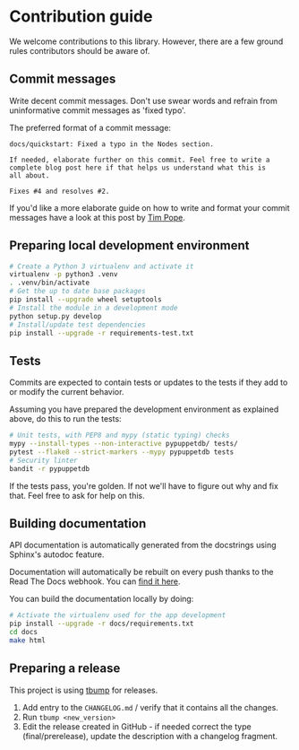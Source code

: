 # Contribution guide

We welcome contributions to this library. However, there are a few
ground rules contributors should be aware of.

## Commit messages

Write decent commit messages. Don't use swear words and refrain from
uninformative commit messages as 'fixed typo'.

The preferred format of a commit message:

    docs/quickstart: Fixed a typo in the Nodes section.
    
    If needed, elaborate further on this commit. Feel free to write a
    complete blog post here if that helps us understand what this is
    all about.
    
    Fixes #4 and resolves #2.

If you'd like a more elaborate guide on how to write and format your
commit messages have a look at this post by [Tim
Pope](https://tbaggery.com/2008/04/19/a-note-about-git-commit-messages.html).

## Preparing local development environment

```bash
# Create a Python 3 virtualenv and activate it
virtualenv -p python3 .venv
. .venv/bin/activate
# Get the up to date base packages
pip install --upgrade wheel setuptools
# Install the module in a development mode
python setup.py develop
# Install/update test dependencies
pip install --upgrade -r requirements-test.txt
```

## Tests

Commits are expected to contain tests or updates to the tests if they add to
or modify the current behavior.

Assuming you have prepared the development environment as explained above,
do this to run the tests:

```bash
# Unit tests, with PEP8 and mypy (static typing) checks
mypy --install-types --non-interactive pypuppetdb/ tests/
pytest --flake8 --strict-markers --mypy pypuppetdb tests
# Security linter
bandit -r pypuppetdb
```

If the tests pass, you're golden. If not we'll have to figure out why
and fix that. Feel free to ask for help on this.

## Building documentation

API documentation is automatically generated from the docstrings using
Sphinx's autodoc feature.

Documentation will automatically be rebuilt on every push thanks to the
Read The Docs webhook. You can [find it
here](https://pypuppetdb.readthedocs.org/en/latest/).

You can build the documentation locally by doing:

```bash
# Activate the virtualenv used for the app development
pip install --upgrade -r docs/requirements.txt
cd docs
make html
```

## Preparing a release

This project is using [tbump](https://github.com/dmerejkowsky/tbump) for releases.

1. Add entry to the `CHANGELOG.md` / verify that it contains all the changes.
2. Run `tbump <new_version>`
3. Edit the release created in GitHub - if needed correct the type (final/prerelease), update the description with a changelog fragment.
